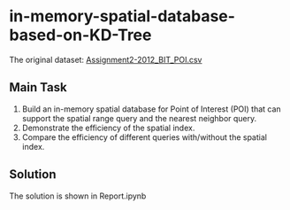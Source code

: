 # in-memory-spatial-database-based-on-KD-Tree  
The original dataset: [Assignment2-2012_BIT_POI.csv](https://github.com/Capa4566/in-memory-spatial-database-based-on-KD-Tree/files/15234269/Assignment2-2012_BIT_POI.csv)  

## Main Task
1. Build an in-memory spatial database for Point of Interest (POI) that can support the spatial range query and the nearest neighbor query. 
2. Demonstrate the efficiency of the spatial index.
3. Compare the efficiency of different queries with/without the spatial index.  

## Solution
The solution is shown in Report.ipynb
